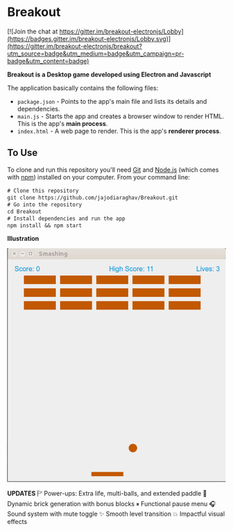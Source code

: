 # Breakout

[![Join the chat at https://gitter.im/breakout-electronjs/Lobby](https://badges.gitter.im/breakout-electronjs/Lobby.svg)](https://gitter.im/breakout-electronjs/breakout?utm_source=badge&utm_medium=badge&utm_campaign=pr-badge&utm_content=badge)

**Breakout is a Desktop game developed using Electron and Javascript**

The application basically contains the following files:

- `package.json` - Points to the app's main file and lists its details and dependencies.
- `main.js` - Starts the app and creates a browser window to render HTML. This is the app's **main process**.
- `index.html` - A web page to render. This is the app's **renderer process**.

## To Use

To clone and run this repository you'll need [Git](https://git-scm.com) and [Node.js](https://nodejs.org/en/download/) (which comes with [npm](http://npmjs.com)) installed on your computer. From your command line:

```
# Clone this repository
git clone https://github.com/jajodiaraghav/Breakout.git
# Go into the repository
cd Breakout
# Install dependencies and run the app
npm install && npm start
```

**Illustration**

![Breakout](assets/gif/breakout.gif "Breakout")

**UPDATES**
🏱 Power-ups: Extra life, multi-balls, and extended paddle
🧱 Dynamic brick generation with bonus blocks
⏸ Functional pause menu
🎧 Sound system with mute toggle
✨ Smooth level transition
💥 Impactful visual effects


